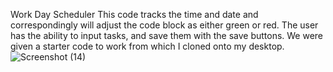 Work Day Scheduler 
This code tracks the time and date and correspondingly will adjust the code block as either green or red.
The user has the ability to input tasks, and save them with the save buttons.
We were given a starter code to work from which I cloned onto my desktop.
![Screenshot (14)](https://user-images.githubusercontent.com/72447285/104860089-9e3e9500-58f7-11eb-83f6-b995747e9376.png)
